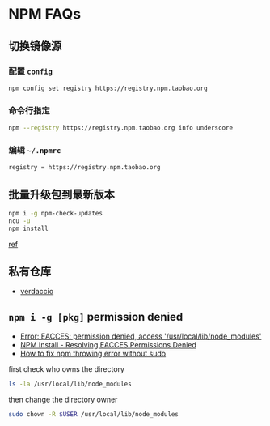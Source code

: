 # NPM FAQs

## 切换镜像源

### 配置 `config`

```bash
npm config set registry https://registry.npm.taobao.org
```

### 命令行指定

```bash
npm --registry https://registry.npm.taobao.org info underscore 
```

### 编辑 `~/.npmrc`

```text
registry = https://registry.npm.taobao.org
```


## 批量升级包到最新版本

```bash
npm i -g npm-check-updates
ncu -u
npm install
```

[ref](https://stackoverflow.com/questions/16073603/how-to-update-each-dependency-in-package-json-to-the-latest-version)


## 私有仓库

- [verdaccio](https://github.com/verdaccio/verdaccio)


## `npm i -g [pkg]` permission denied

- [Error: EACCES: permission denied, access '/usr/local/lib/node_modules'](https://stackoverflow.com/questions/48910876/error-eacces-permission-denied-access-usr-local-lib-node-modules)
- [NPM Install - Resolving EACCES Permissions Denied](https://letscodepare.com/blog/npm-resolving-eacces-permissions-denied)
- [How to fix npm throwing error without sudo](https://stackoverflow.com/questions/16151018/how-to-fix-npm-throwing-error-without-sudo)

first check who owns the directory

```bash
ls -la /usr/local/lib/node_modules
```

then change the directory owner

```bash
sudo chown -R $USER /usr/local/lib/node_modules
```
